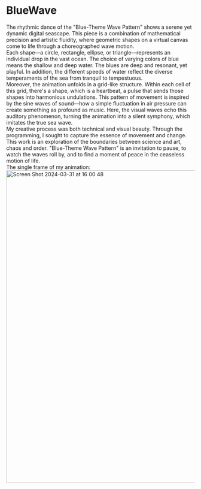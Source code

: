 # BlueWave
The rhythmic dance of the "Blue-Theme Wave Pattern" shows a serene yet dynamic digital seascape. This piece is a combination of mathematical precision and artistic fluidity, where geometric shapes on a virtual canvas come to life through a choreographed wave motion.\
Each shape—a circle, rectangle, ellipse, or triangle—represents an individual drop in the vast ocean. The choice of varying colors of blue means the shallow and deep water. The blues are deep and resonant, yet playful. In addition, the different speeds of water reflect the diverse temperaments of the sea from tranquil to tempestuous.\
Moreover, the animation unfolds in a grid-like structure. Within each cell of this grid, there's a shape, which is a heartbeat, a pulse that sends those shapes into harmonious undulations. This pattern of movement is inspired by the sine waves of sound—how a simple fluctuation in air pressure can create something as profound as music. Here, the visual waves echo this auditory phenomenon, turning the animation into a silent symphony, which imitates the true sea wave.\
My creative process was both technical and visual beauty. Through the programming, I sought to capture the essence of movement and change. This work is an exploration of the boundaries between science and art, chaos and order. "Blue-Theme Wave Pattern" is an invitation to pause, to watch the waves roll by, and to find a moment of peace in the ceaseless motion of life.\
The single frame of my animation:\
<img width="834" alt="Screen Shot 2024-03-31 at 16 00 48" src="https://github.com/Cathyyyyy123/BlueWave/assets/108479759/f1836c10-a4cc-4ebd-a536-5392b92f2173">
